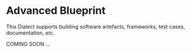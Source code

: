 Advanced Blueprint
==================

This Dialect supports building software artefacts, frameworks, test cases, documentation, etc.

COMING SOON ...

